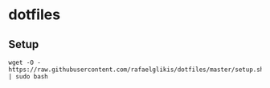 # dotfiles
## Setup

    wget -O - https://raw.githubusercontent.com/rafaelglikis/dotfiles/master/setup.sh | sudo bash
